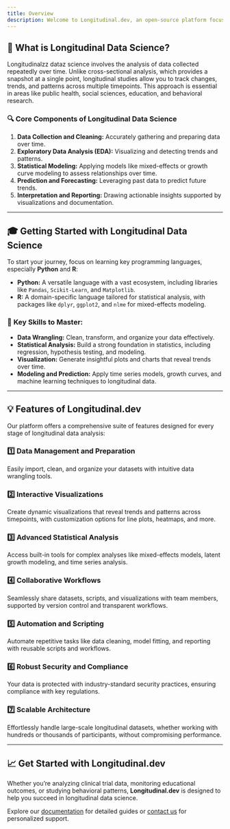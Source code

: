 ```yaml
---
title: Overview
description: Welcome to Longitudinal.dev, an open-source platform focused on managing, analyzing, and visualizing longitudinal data. Whether you're a beginner exploring longitudinal data science or an experienced researcher, this platform offers the tools and resources you need to uncover insights and make data-driven decisions.
---
```


## 🚀 **What is Longitudinal Data Science?**

Longitudinalzz dataz science involves the analysis of data collected repeatedly over time. Unlike cross-sectional analysis, which provides a snapshot at a single point, longitudinal studies allow you to track changes, trends, and patterns across multiple timepoints. This approach is essential in areas like public health, social sciences, education, and behavioral research.

### 🔍 **Core Components of Longitudinal Data Science**

1. **Data Collection and Cleaning:** Accurately gathering and preparing data over time.
2. **Exploratory Data Analysis (EDA):** Visualizing and detecting trends and patterns.
3. **Statistical Modeling:** Applying models like mixed-effects or growth curve modeling to assess relationships over time.
4. **Prediction and Forecasting:** Leveraging past data to predict future trends.
5. **Interpretation and Reporting:** Drawing actionable insights supported by visualizations and documentation.

---

## 🎓 **Getting Started with Longitudinal Data Science**

To start your journey, focus on learning key programming languages, especially **Python** and **R**:

- **Python:** A versatile language with a vast ecosystem, including libraries like `Pandas`, `Scikit-Learn`, and `Matplotlib`.
- **R:** A domain-specific language tailored for statistical analysis, with packages like `dplyr`, `ggplot2`, and `nlme` for mixed-effects modeling.

### 🧠 **Key Skills to Master:**

- **Data Wrangling:** Clean, transform, and organize your data effectively.
- **Statistical Analysis:** Build a strong foundation in statistics, including regression, hypothesis testing, and modeling.
- **Visualization:** Generate insightful plots and charts that reveal trends over time.
- **Modeling and Prediction:** Apply time series models, growth curves, and machine learning techniques to longitudinal data.

---

## 💡 **Features of Longitudinal.dev**

Our platform offers a comprehensive suite of features designed for every stage of longitudinal data analysis:

### 1️⃣ **Data Management and Preparation**

Easily import, clean, and organize your datasets with intuitive data wrangling tools.

### 2️⃣ **Interactive Visualizations**

Create dynamic visualizations that reveal trends and patterns across timepoints, with customization options for line plots, heatmaps, and more.

### 3️⃣ **Advanced Statistical Analysis**

Access built-in tools for complex analyses like mixed-effects models, latent growth modeling, and time series analysis.

### 4️⃣ **Collaborative Workflows**

Seamlessly share datasets, scripts, and visualizations with team members, supported by version control and transparent workflows.

### 5️⃣ **Automation and Scripting**

Automate repetitive tasks like data cleaning, model fitting, and reporting with reusable scripts and workflows.

### 6️⃣ **Robust Security and Compliance**

Your data is protected with industry-standard security practices, ensuring compliance with key regulations.

### 7️⃣ **Scalable Architecture**

Effortlessly handle large-scale longitudinal datasets, whether working with hundreds or thousands of participants, without compromising performance.

---

## 📈 **Get Started with Longitudinal.dev**

Whether you’re analyzing clinical trial data, monitoring educational outcomes, or studying behavioral patterns, **Longitudinal.dev** is designed to help you succeed in longitudinal data science.

Explore our [documentation](https://example.com/documentation) for detailed guides or [contact us](https://example.com/contact) for personalized support.
